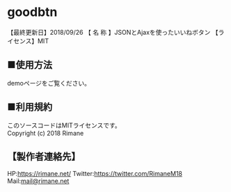 # goodbtn
【最終更新日】2018/09/26 
【  名  称  】JSONとAjaxを使ったいいねボタン 
【ライセンス】MIT 

## ■使用方法
demoページをご覧ください。

## ■利用規約
このソースコードはMITライセンスです。  
Copyright (c) 2018 Rimane  

## 【製作者連絡先】
HP:<https://rimane.net/> 
Twitter:<https://twitter.com/RimaneM18> 
Mail:<mail@rimane.net> 

